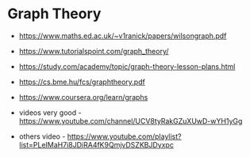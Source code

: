 # Graph Theory

* https://www.maths.ed.ac.uk/~v1ranick/papers/wilsongraph.pdf

* https://www.tutorialspoint.com/graph_theory/

* https://study.com/academy/topic/graph-theory-lesson-plans.html

* https://cs.bme.hu/fcs/graphtheory.pdf


* https://www.coursera.org/learn/graphs


* videos very good - https://www.youtube.com/channel/UCV8tyRakGZuXUwD-wYH1yGg

* others video - https://www.youtube.com/playlist?list=PLeIMaH7i8JDiRA4fK9QmjvDSZKBJDyxpc